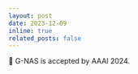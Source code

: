 ```yaml
---
layout: post
date: 2023-12-09
inline: true
related_posts: false
---
```


:star2: G-NAS is accepted by AAAI 2024.
